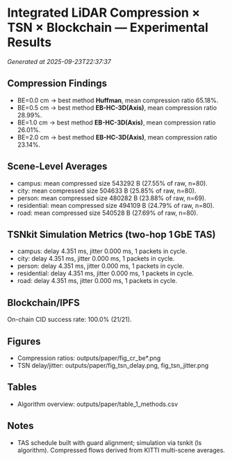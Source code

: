 # Integrated LiDAR Compression × TSN × Blockchain — Experimental Results
_Generated at 2025-09-23T22:37:37_
## Compression Findings
- BE=0.0 cm → best method **Huffman**, mean compression ratio 65.18%.
- BE=0.5 cm → best method **EB-HC-3D(Axis)**, mean compression ratio 28.99%.
- BE=1.0 cm → best method **EB-HC-3D(Axis)**, mean compression ratio 26.01%.
- BE=2.0 cm → best method **EB-HC-3D(Axis)**, mean compression ratio 23.14%.

## Scene-Level Averages
- campus: mean compressed size 543292 B (27.55% of raw, n=80).
- city: mean compressed size 504633 B (25.85% of raw, n=80).
- person: mean compressed size 480282 B (23.88% of raw, n=69).
- residential: mean compressed size 494109 B (24.79% of raw, n=80).
- road: mean compressed size 540528 B (27.69% of raw, n=80).

## TSNkit Simulation Metrics (two-hop 1 GbE TAS)
- campus: delay 4.351 ms, jitter 0.000 ms, 1 packets in cycle.
- city: delay 4.351 ms, jitter 0.000 ms, 1 packets in cycle.
- person: delay 4.351 ms, jitter 0.000 ms, 1 packets in cycle.
- residential: delay 4.351 ms, jitter 0.000 ms, 1 packets in cycle.
- road: delay 4.351 ms, jitter 0.000 ms, 1 packets in cycle.

## Blockchain/IPFS
On-chain CID success rate: 100.0% (21/21).

## Figures
- Compression ratios: outputs/paper/fig_cr_be*.png
- TSN delay/jitter: outputs/paper/fig_tsn_delay.png, fig_tsn_jitter.png

## Tables
- Algorithm overview: outputs/paper/table_1_methods.csv

## Notes
- TAS schedule built with guard alignment; simulation via tsnkit (ls algorithm). Compressed flows derived from KITTI multi-scene averages.
